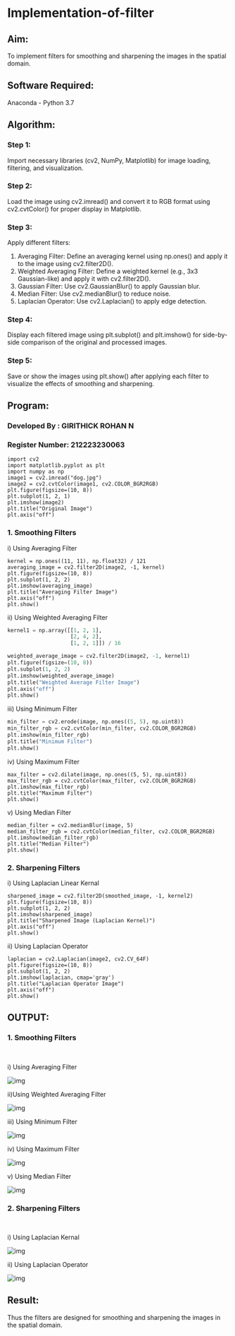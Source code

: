 # Implementation-of-filter
## Aim:
To implement filters for smoothing and sharpening the images in the spatial domain.

## Software Required:
Anaconda - Python 3.7

## Algorithm:
### Step 1: 
Import necessary libraries (cv2, NumPy, Matplotlib) for image loading, filtering, and visualization.

### Step 2: 
Load the image using cv2.imread() and convert it to RGB format using cv2.cvtColor() for proper display in Matplotlib.

### Step 3: 
Apply different filters:
1. Averaging Filter: Define an averaging kernel using np.ones() and apply it to the image using cv2.filter2D().
2. Weighted Averaging Filter: Define a weighted kernel (e.g., 3x3 Gaussian-like) and apply it with cv2.filter2D().
3. Gaussian Filter: Use cv2.GaussianBlur() to apply Gaussian blur.
4. Median Filter: Use cv2.medianBlur() to reduce noise.
5. Laplacian Operator: Use cv2.Laplacian() to apply edge detection.
    
### Step 4: 
Display each filtered image using plt.subplot() and plt.imshow() for side-by-side comparison of the original and processed images.

### Step 5: 
Save or show the images using plt.show() after applying each filter to visualize the effects of smoothing and sharpening.

## Program:
### Developed By   : GIRITHICK ROHAN N
### Register Number: 212223230063
```
import cv2
import matplotlib.pyplot as plt
import numpy as np
image1 = cv2.imread("dog.jpg")
image2 = cv2.cvtColor(image1, cv2.COLOR_BGR2RGB)
plt.figure(figsize=(10, 8))
plt.subplot(1, 2, 1)
plt.imshow(image2)
plt.title("Original Image")
plt.axis("off")
```
### 1. Smoothing Filters

i) Using Averaging Filter
```
kernel = np.ones((11, 11), np.float32) / 121
averaging_image = cv2.filter2D(image2, -1, kernel)
plt.figure(figsize=(10, 8))
plt.subplot(1, 2, 2)
plt.imshow(averaging_image)
plt.title("Averaging Filter Image")
plt.axis("off")
plt.show()

```
ii) Using Weighted Averaging Filter
```Python
kernel1 = np.array([[1, 2, 1],
                    [2, 4, 2],
                    [1, 2, 1]]) / 16

weighted_average_image = cv2.filter2D(image2, -1, kernel1)
plt.figure(figsize=(10, 8))
plt.subplot(1, 2, 2)
plt.imshow(weighted_average_image)
plt.title("Weighted Average Filter Image")
plt.axis("off")
plt.show()

```
iii) Using Minimum Filter
```Python
min_filter = cv2.erode(image, np.ones((5, 5), np.uint8))
min_filter_rgb = cv2.cvtColor(min_filter, cv2.COLOR_BGR2RGB)
plt.imshow(min_filter_rgb)
plt.title("Minimum Filter")
plt.show()
```

iv) Using Maximum Filter
```
max_filter = cv2.dilate(image, np.ones((5, 5), np.uint8))
max_filter_rgb = cv2.cvtColor(max_filter, cv2.COLOR_BGR2RGB)
plt.imshow(max_filter_rgb)
plt.title("Maximum Filter")
plt.show()
```

v) Using Median Filter
```
median_filter = cv2.medianBlur(image, 5)
median_filter_rgb = cv2.cvtColor(median_filter, cv2.COLOR_BGR2RGB)
plt.imshow(median_filter_rgb)
plt.title("Median Filter")
plt.show()
```

### 2. Sharpening Filters
i) Using Laplacian Linear Kernal
```
sharpened_image = cv2.filter2D(smoothed_image, -1, kernel2)
plt.figure(figsize=(10, 8))
plt.subplot(1, 2, 2)
plt.imshow(sharpened_image)
plt.title("Sharpened Image (Laplacian Kernel)")
plt.axis("off")
plt.show()
```
ii) Using Laplacian Operator
```
laplacian = cv2.Laplacian(image2, cv2.CV_64F)
plt.figure(figsize=(10, 8))
plt.subplot(1, 2, 2)
plt.imshow(laplacian, cmap='gray')
plt.title("Laplacian Operator Image")
plt.axis("off")
plt.show()
```

## OUTPUT:
### 1. Smoothing Filters
</br>

i) Using Averaging Filter

![img](https://raw.githubusercontent.com/Girithickrohan/Implementation-of-filter/refs/heads/main/1.png)

ii)Using Weighted Averaging Filter

![img](https://raw.githubusercontent.com/Girithickrohan/Implementation-of-filter/refs/heads/main/2.png)

iii) Using Minimum Filter

![img](https://raw.githubusercontent.com/Girithickrohan/Implementation-of-filter/refs/heads/main/3.png)

iv) Using Maximum Filter

![img](https://raw.githubusercontent.com/Girithickrohan/Implementation-of-filter/refs/heads/main/4.png)

v) Using Median Filter

![img](https://raw.githubusercontent.com/Girithickrohan/Implementation-of-filter/refs/heads/main/5.png)


### 2. Sharpening Filters
</br>

i) Using Laplacian Kernal

![img](https://raw.githubusercontent.com/Girithickrohan/Implementation-of-filter/refs/heads/main/6.png)

ii) Using Laplacian Operator

![img](https://raw.githubusercontent.com/Girithickrohan/Implementation-of-filter/refs/heads/main/7.png)

## Result:
Thus the filters are designed for smoothing and sharpening the images in the spatial domain.
